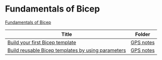 # Fundamentals of Bicep

[Fundamentals of Bicep](https://docs.microsoft.com/learn/paths/fundamentals-bicep/) 


| Title       | Folder 
| ----------- | ----------- 
| [Build your first Bicep template](https://docs.microsoft.com/learn/modules/build-first-bicep-template/)      | [GPS notes](build-your-first-template.md)       |
| [Build reusable Bicep templates by using parameters](https://docs.microsoft.com/learn/modules/build-reusable-bicep-templates-parameters/)      | [GPS notes](reusable-templates.md)       |

